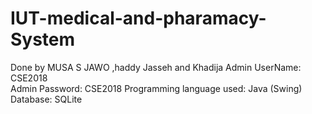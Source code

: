 # IUT-medical-and-pharamacy-System
Done by MUSA S JAWO ,haddy Jasseh and Khadija
Admin UserName: CSE2018  
Admin Password: CSE2018
Programming language used: Java (Swing)
Database: SQLite 
